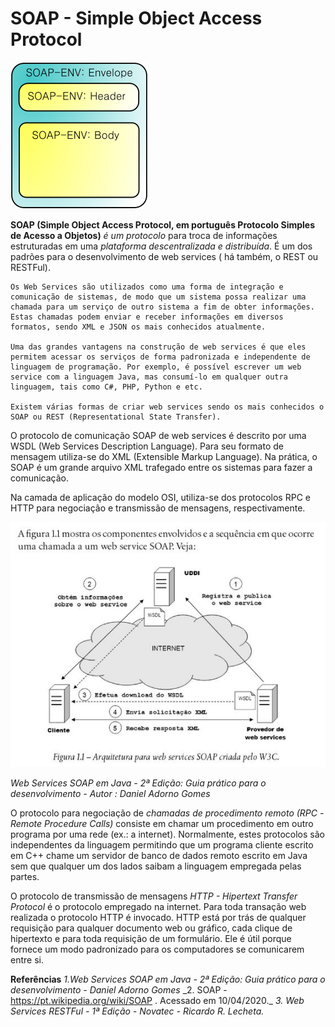 # SOAP - Simple Object Access Protocol

<img src="https://github.com/shnonomura/diarioProgramacao/blob/master/SOAP/soap.png">

**SOAP (Simple Object Access Protocol, em português Protocolo Simples de Acesso a Objetos)** _é um protocolo_ para troca de informações estruturadas em uma _plataforma descentralizada e distribuída_. É um dos padrões para o desenvolvimento de web services ( há também, o REST ou RESTFul).

	Os Web Services são utilizados como uma forma de integração e comunicação de sistemas, de modo que um sistema possa realizar uma chamada para um serviço de outro sistema a fim de obter informações. Estas chamadas podem enviar e receber informações em diversos formatos, sendo XML e JSON os mais conhecidos atualmente.

	Uma das grandes vantagens na construção de web services é que eles permitem acessar os serviços de forma padronizada e independente de linguagem de programação. Por exemplo, é possível escrever um web service com a linguagem Java, mas consumí-lo em qualquer outra linguagem, tais como C#, PHP, Python e etc.
	
	Existem várias formas de criar web services sendo os mais conhecidos o SOAP ou REST (Representational State Transfer).

O protocolo de comunicação SOAP de web services é descrito por uma WSDL (Web Services Description Language).
Para seu formato de mensagem utiliza-se do XML (Extensible Markup Language).
Na prática, o SOAP é um grande arquivo XML trafegado entre os sistemas para fazer a comunicação.

Na camada de aplicação do modelo OSI, utiliza-se dos protocolos RPC e HTTP para negociação e transmissão de mensagens, respectivamente.

<img src="https://github.com/shnonomura/diarioProgramacao/blob/master/SOAP/web_service_soap.JPG">

_Web Services SOAP em Java - 2ª Edição: Guia prático para o desenvolvimento - Autor : Daniel Adorno Gomes_

O protocolo para negociação de _chamadas de procedimento remoto (RPC -Remote Procedure Calls)_ consiste em chamar um procedimento em outro programa por uma rede (ex.: a internet). Normalmente, estes protocolos são independentes da linguagem permitindo que um programa cliente escrito em C++ chame um servidor de banco de dados remoto escrito em Java sem que qualquer um dos lados saibam a linguagem empregada pelas partes.

O protocolo de transmissão de mensagens _HTTP - Hipertext Transfer Protocol_ é o protocolo empregado na internet. Para toda transação web realizada o protocolo HTTP é invocado. HTTP está por trás de qualquer requisição para qualquer documento web ou gráfico, cada clique de hipertexto e para toda requisição de um formulário. Ele é útil porque fornece um modo padronizado para os computadores se comunicarem entre si.

**Referências**
_1.Web Services SOAP em Java - 2ª Edição: Guia prático para o desenvolvimento - Daniel Adorno Gomes_
\_2. SOAP - https://pt.wikipedia.org/wiki/SOAP . Acessado em 10/04/2020._
_3. Web Services RESTFul - 1ª Edição - Novatec - Ricardo R. Lecheta._
